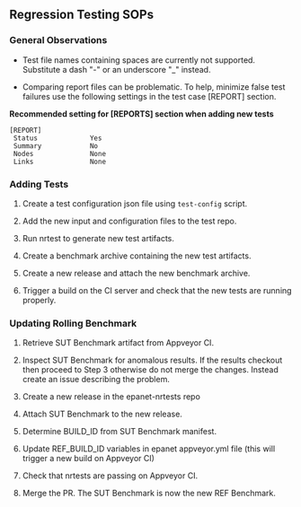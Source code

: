 <!---
   Testing.md

   Created: Sept 6, 2019
   Updated: Sept 9, 2019

   Author: Michael E. Tryby
           US EPA - ORD/NRMRL
--->

## Regression Testing SOPs


### General Observations

 - Test file names containing spaces are currently not supported. Substitute
   a dash "-" or an underscore "\_" instead.

 - Comparing report files can be problematic. To help, minimize false test
   failures use the following settings in the test case [REPORT] section.


**Recommended setting for [REPORTS] section when adding new tests**
```
[REPORT]
 Status             Yes
 Summary            No
 Nodes              None
 Links              None
```


### Adding Tests

  1. Create a test configuration json file using `test-config` script.

  2. Add the new input and configuration files to the test repo.

  3. Run nrtest to generate new test artifacts.

  4. Create a benchmark archive containing the new test artifacts.

  5. Create a new release and attach the new benchmark archive.

  6. Trigger a build on the CI server and check that the new tests are running
     properly.


### Updating Rolling Benchmark

  1. Retrieve SUT Benchmark artifact from Appveyor CI.

  2. Inspect SUT Benchmark for anomalous results. If the results checkout then
     proceed to Step 3 otherwise do not merge the changes. Instead create an
     issue describing the problem.

  3. Create a new release in the epanet-nrtests repo

  4. Attach SUT Benchmark to the new release.

  5. Determine BUILD_ID from SUT Benchmark manifest.

  6. Update REF_BUILD_ID variables in epanet appveyor.yml file (this will
     trigger a new build on Appveyor CI)

  7. Check that nrtests are passing on Appveyor CI.

  8. Merge the PR. The SUT Benchmark is now the new REF Benchmark.
